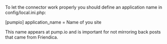 To let the connector work properly you should define an application name in config/local.ini.php:

[pumpio]
application_name = Name of you site

This name appears at pump.io and is important for not mirroring back posts that came from Friendica.
